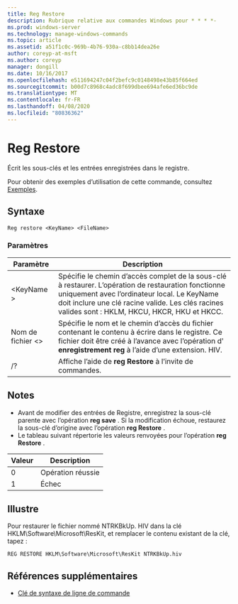 ```yaml
---
title: Reg Restore
description: Rubrique relative aux commandes Windows pour * * * *-
ms.prod: windows-server
ms.technology: manage-windows-commands
ms.topic: article
ms.assetid: a51f1c0c-969b-4b76-930a-c8bb14dea26e
author: coreyp-at-msft
ms.author: coreyp
manager: dongill
ms.date: 10/16/2017
ms.openlocfilehash: e511694247c04f2befc9c0148498e43b85f664ed
ms.sourcegitcommit: b00d7c8968c4adc8f699dbee694afe6ed36bc9de
ms.translationtype: MT
ms.contentlocale: fr-FR
ms.lasthandoff: 04/08/2020
ms.locfileid: "80836362"
---
```

# <a name="reg-restore"></a>Reg Restore



Écrit les sous-clés et les entrées enregistrées dans le registre.

Pour obtenir des exemples d’utilisation de cette commande, consultez [Exemples](#BKMK_examples).

## <a name="syntax"></a>Syntaxe

```
Reg restore <KeyName> <FileName>
```

### <a name="parameters"></a>Paramètres

|Paramètre|Description|
|---------|-----------|
|\<KeyName >|Spécifie le chemin d’accès complet de la sous-clé à restaurer. L’opération de restauration fonctionne uniquement avec l’ordinateur local. Le KeyName doit inclure une clé racine valide. Les clés racines valides sont : HKLM, HKCU, HKCR, HKU et HKCC.|
|Nom de fichier \<>|Spécifie le nom et le chemin d’accès du fichier contenant le contenu à écrire dans le registre. Ce fichier doit être créé à l’avance avec l’opération d' **enregistrement reg** à l’aide d’une extension. HIV.|
|/?|Affiche l’aide de **reg Restore** à l’invite de commandes.|

## <a name="remarks"></a>Notes

-   Avant de modifier des entrées de Registre, enregistrez la sous-clé parente avec l’opération **reg save** . Si la modification échoue, restaurez la sous-clé d’origine avec l’opération **reg Restore** .
-   Le tableau suivant répertorie les valeurs renvoyées pour l’opération **reg Restore** .

|Valeur|Description|
|-----|-----------|
|0|Opération réussie|
|1|Échec|

## <a name="examples"></a><a name=BKMK_examples></a>Illustre

Pour restaurer le fichier nommé NTRKBkUp. HIV dans la clé HKLM\Software\Microsoft\ResKit, et remplacer le contenu existant de la clé, tapez :
```
REG RESTORE HKLM\Software\Microsoft\ResKit NTRKBkUp.hiv
```

## <a name="additional-references"></a>Références supplémentaires

- [Clé de syntaxe de ligne de commande](command-line-syntax-key.md)